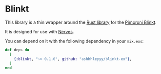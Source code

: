 # Blinkt

This library is a thin wrapper around the [Rust library](https://crates.io/crates/blinkt) for the [Pimoroni Blinkt](https://shop.pimoroni.com/products/blinkt?variant=22408658695).

It is designed for use with [Nerves](https://nerves-project.org/).

You can depend on it with the following dependency in your `mix.exs`:

```elixir
def deps do
  [
    {:blinkt, "~> 0.1.0", github: "ashhhleyyy/blinkt-ex"},
  ]
end
```
